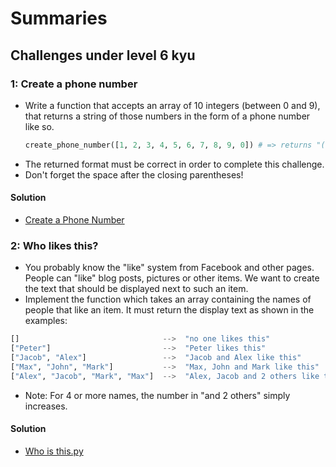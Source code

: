 # Summaries
## Challenges under level 6 kyu 

### 1: Create a phone number
  - Write a function that accepts an array of 10 integers (between 0 and 9), that returns a string of those numbers in the form of a phone number like so.
    ```python
    create_phone_number([1, 2, 3, 4, 5, 6, 7, 8, 9, 0]) # => returns "(123) 456-7890"
    ```
  - The returned format must be correct in order to complete this challenge.
  - Don't forget the space after the closing parentheses!
#### Solution
  - [Create a Phone Number](./create_phone_no.py)
### 2: Who likes this?
  - You probably know the "like" system from Facebook and other pages. People can "like" blog posts, pictures or other items. We want to create the text that should be displayed next to such an item.
  - Implement the function which takes an array containing the names of people that like an item. It must return the display text as shown in the examples:
  ``` python
  []                                -->  "no one likes this"
  ["Peter"]                         -->  "Peter likes this"
  ["Jacob", "Alex"]                 -->  "Jacob and Alex like this"
  ["Max", "John", "Mark"]           -->  "Max, John and Mark like this"
  ["Alex", "Jacob", "Mark", "Max"]  -->  "Alex, Jacob and 2 others like this"
  ```
  - Note: For 4 or more names, the number in "and 2 others" simply increases.
#### Solution
- [Who is this.py](./who_is_this.py)
